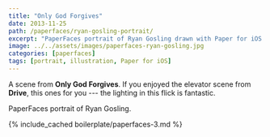 ```yaml
---
title: "Only God Forgives"
date: 2013-11-25
path: /paperfaces/ryan-gosling-portrait/
excerpt: "PaperFaces portrait of Ryan Gosling drawn with Paper for iOS on an iPad."
image: ../../assets/images/paperfaces-ryan-gosling.jpg
categories: [paperfaces]
tags: [portrait, illustration, Paper for iOS]
---
```


A scene from **Only God Forgives**. If you enjoyed the elevator scene from **Drive**, this ones for you --- the lighting in this flick is fantastic.

PaperFaces portrait of Ryan Gosling.

{% include_cached boilerplate/paperfaces-3.md %}
